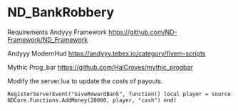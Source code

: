 # ND_BankRobbery

Requirements
Andyyy Framework
https://github.com/ND-Framework/ND_Framework

Andyyy ModernHud
https://andyyy.tebex.io/category/fivem-scripts

Mythic Prog_bar
https://github.com/HalCroves/mythic_progbar


Modify the server.lua to update the costs of payouts.

``RegisterServerEvent("GiveRewardBank", function()
	local player = source
	NDCore.Functions.AddMoney(20000, player, "cash")
end)``
